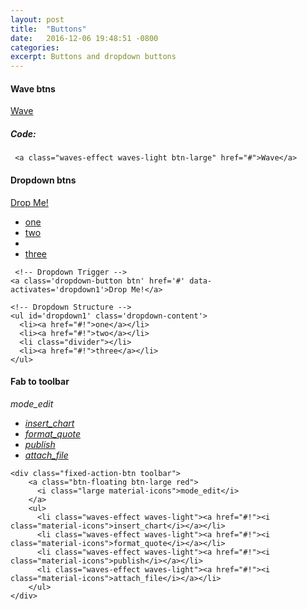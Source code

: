 ```yaml
---
layout: post
title:  "Buttons"
date:   2016-12-06 19:48:51 -0800
categories:
excerpt: Buttons and dropdown buttons
---
```

#### Wave btns

 <a class="waves-effect waves-light btn-large" href="#">Wave</a>
 
 ##### Code:

~~~~
 <a class="waves-effect waves-light btn-large" href="#">Wave</a>
~~~~
 
#### Dropdown btns

 <!-- Dropdown Trigger -->
  <a class='dropdown-button btn' href='#' data-activates='dropdown1'>Drop Me!</a>

  <!-- Dropdown Structure -->
  <ul id='dropdown1' class='dropdown-content'>
    <li><a href="#!">one</a></li>
    <li><a href="#!">two</a></li>
    <li class="divider"></li>
    <li><a href="#!">three</a></li>
  </ul>
  
  ~~~~
   <!-- Dropdown Trigger -->
  <a class='dropdown-button btn' href='#' data-activates='dropdown1'>Drop Me!</a>

  <!-- Dropdown Structure -->
  <ul id='dropdown1' class='dropdown-content'>
    <li><a href="#!">one</a></li>
    <li><a href="#!">two</a></li>
    <li class="divider"></li>
    <li><a href="#!">three</a></li>
  </ul>
  ~~~~

<!--
#### Horizontal Fab
  
<div class="fixed-action-btn horizontal">
    <a class="btn-floating btn-large red">
      <i class="large material-icons">mode_edit</i>
    </a>
    <ul>
      <li><a class="btn-floating red"><i class="material-icons">insert_chart</i></a></li>
      <li><a class="btn-floating yellow darken-1"><i class="material-icons">format_quote</i></a></li>
      <li><a class="btn-floating green"><i class="material-icons">publish</i></a></li>
      <li><a class="btn-floating blue"><i class="material-icons">attach_file</i></a></li>
    </ul>
</div>
  
~~~~
<div class="fixed-action-btn horizontal">
    <a class="btn-floating btn-large red">
      <i class="large material-icons">mode_edit</i>
    </a>
    <ul>
      <li><a class="btn-floating red"><i class="material-icons">insert_chart</i></a></li>
      <li><a class="btn-floating yellow darken-1"><i class="material-icons">format_quote</i></a></li>
      <li><a class="btn-floating green"><i class="material-icons">publish</i></a></li>
      <li><a class="btn-floating blue"><i class="material-icons">attach_file</i></a></li>
    </ul>
  </div>
~~~~
-->

#### Fab to toolbar

<div class="fixed-action-btn toolbar">
    <a class="btn-floating btn-large red">
      <i class="large material-icons">mode_edit</i>
    </a>
    <ul>
      <li class="waves-effect waves-light"><a href="#!"><i class="material-icons">insert_chart</i></a></li>
      <li class="waves-effect waves-light"><a href="#!"><i class="material-icons">format_quote</i></a></li>
      <li class="waves-effect waves-light"><a href="#!"><i class="material-icons">publish</i></a></li>
      <li class="waves-effect waves-light"><a href="#!"><i class="material-icons">attach_file</i></a></li>
    </ul>
</div>

~~~~
<div class="fixed-action-btn toolbar">
    <a class="btn-floating btn-large red">
      <i class="large material-icons">mode_edit</i>
    </a>
    <ul>
      <li class="waves-effect waves-light"><a href="#!"><i class="material-icons">insert_chart</i></a></li>
      <li class="waves-effect waves-light"><a href="#!"><i class="material-icons">format_quote</i></a></li>
      <li class="waves-effect waves-light"><a href="#!"><i class="material-icons">publish</i></a></li>
      <li class="waves-effect waves-light"><a href="#!"><i class="material-icons">attach_file</i></a></li>
    </ul>
</div>
~~~~